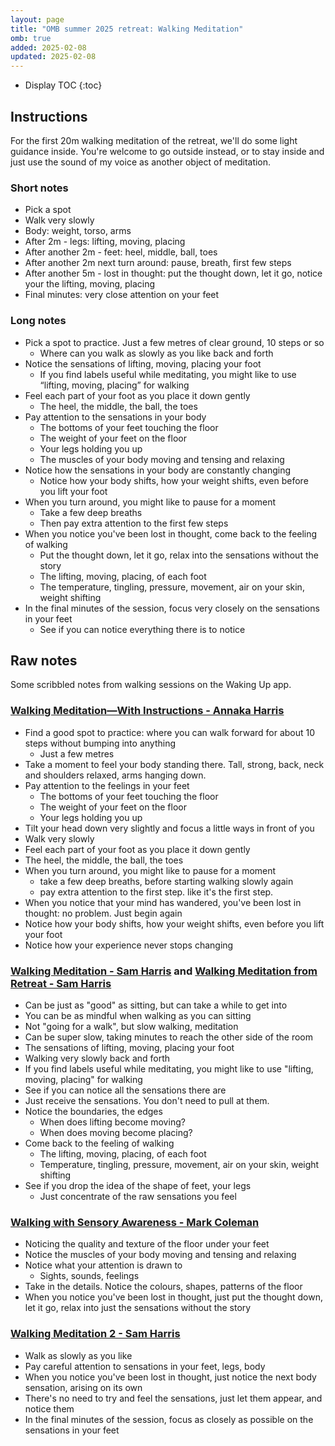 ```yaml
---
layout: page
title: "OMB summer 2025 retreat: Walking Meditation"
omb: true
added: 2025-02-08
updated: 2025-02-08
---
```


* Display TOC
{:toc}

## Instructions

For the first 20m walking meditation of the retreat, we'll do some light guidance inside. You're welcome to go outside instead, or to stay inside and just use the sound of my voice as another object of meditation.

### Short notes

- Pick a spot
- Walk very slowly
- Body: weight, torso, arms
- After 2m - legs: lifting, moving, placing
- After another 2m - feet: heel, middle, ball, toes
- After another 2m next turn around: pause, breath, first few steps
- After another 5m - lost in thought: put the thought down, let it go, notice your the lifting, moving, placing
- Final minutes: very close attention on your feet

### Long notes

- Pick a spot to practice. Just a few metres of clear ground, 10 steps or so
    - Where can you walk as slowly as you like back and forth
- Notice the sensations of lifting, moving, placing your foot
    - If you find labels useful while meditating, you might like to use “lifting, moving, placing” for walking
- Feel each part of your foot as you place it down gently
    - The heel, the middle, the ball, the toes
- Pay attention to the sensations in your body
    - The bottoms of your feet touching the floor
    - The weight of your feet on the floor
    - Your legs holding you up
    - The muscles of your body moving and tensing and relaxing
- Notice how the sensations in your body are constantly changing
    - Notice how your body shifts, how your weight shifts, even before you lift your foot
- When you turn around, you might like to pause for a moment
    - Take a few deep breaths
    - Then pay extra attention to the first few steps
- When you notice you've been lost in thought, come back to the feeling of walking
    - Put the thought down, let it go, relax into the sensations without the story
    - The lifting, moving, placing, of each foot
    - The temperature, tingling, pressure, movement, air on your skin, weight shifting
- In the final minutes of the session, focus very closely on the sensations in your feet
    - See if you can notice everything there is to notice

## Raw notes

Some scribbled notes from walking sessions on the Waking Up app.

### [Walking Meditation—With Instructions - Annaka Harris](https://dynamic.wakingup.com/course/CO85EFB29?code=SC541514D&share_id=5E565DED&source=content%20share)

- Find a good spot to practice: where you can walk forward for about 10 steps without bumping into anything
    - Just a few metres
- Take a moment to feel your body standing there. Tall, strong, back, neck and shoulders relaxed, arms hanging down.
- Pay attention to the feelings in your feet
    - The bottoms of your feet touching the floor
    - The weight of your feet on the floor
    - Your legs holding you up
- Tilt your head down very slightly and focus a little ways in front of you
- Walk very slowly
- Feel each part of your foot as you place it down gently
- The heel, the middle, the ball, the toes
- When you turn around, you might like to pause for a moment
    - take a few deep breaths, before starting walking slowly again
    - pay extra attention to the first step. like it's the first step.
- When you notice that your mind has wandered, you've been lost in thought: no problem. Just begin again
- Notice how your body shifts, how your weight shifts, even before you lift your foot
- Notice how your experience never stops changing

### [Walking Meditation - Sam Harris](https://dynamic.wakingup.com/course/CO566AA21?code=SC541514D&share_id=E579D643&source=content%20share) and [Walking Meditation from Retreat - Sam Harris](https://dynamic.wakingup.com/course/C1C0E1?code=SC541514D&share_id=339F09F7&source=content%20share)

- Can be just as "good" as sitting, but can take a while to get into
- You can be as mindful when walking as you can sitting
- Not "going for a walk", but slow walking, meditation
- Can be super slow, taking minutes to reach the other side of the room
- The sensations of lifting, moving, placing your foot
- Walking very slowly back and forth
- If you find labels useful while meditating, you might like to use "lifting, moving, placing" for walking
- See if you can notice all the sensations there are
- Just receive the sensations. You don't need to pull at them.
- Notice the boundaries, the edges
    - When does lifting become moving?
    - When does moving become placing?
- Come back to the feeling of walking
    - The lifting, moving, placing, of each foot
    - Temperature, tingling, pressure, movement, air on your skin, weight shifting
- See if you drop the idea of the shape of feet, your legs
    - Just concentrate of the raw sensations you feel

### [Walking with Sensory Awareness - Mark Coleman](https://dynamic.wakingup.com/course/CODD12C?code=SC541514D&share_id=149D5DC7&source=content%20share)

- Noticing the quality and texture of the floor under your feet
- Notice the muscles of your body moving and tensing and relaxing
- Notice what your attention is drawn to
    - Sights, sounds, feelings
- Take in the details. Notice the colours, shapes, patterns of the floor
- When you notice you've been lost in thought, just put the thought down, let it go, relax into just the sensations without the story

### [Walking Meditation 2 - Sam Harris](https://dynamic.wakingup.com/course/C5C571?code=SC541514D&share_id=F1E1F8DD&source=content%20share)

- Walk as slowly as you like
- Pay careful attention to sensations in your feet, legs, body
- When you notice you've been lost in thought, just notice the next body sensation, arising on its own
- There's no need to try and feel the sensations, just let them appear, and notice them
- In the final minutes of the session, focus as closely as possible on the sensations in your feet

